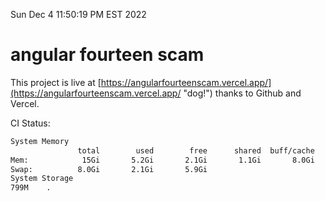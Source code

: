 Sun Dec  4 11:50:19 PM EST 2022

# angular fourteen scam


This project is live at [https://angularfourteenscam.vercel.app/](https://angularfourteenscam.vercel.app/ "dog!") thanks to Github and Vercel.

CI Status: 

```bash
System Memory
               total        used        free      shared  buff/cache   available
Mem:            15Gi       5.2Gi       2.1Gi       1.1Gi       8.0Gi       8.6Gi
Swap:          8.0Gi       2.1Gi       5.9Gi
System Storage
799M	.
```
```bash
